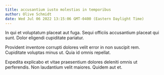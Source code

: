 ```yaml
---
title: accusantium iusto molestias in temporibus
author: Olive Schmidt
date: Wed Jul 06 2022 13:15:06 GMT-0400 (Eastern Daylight Time)
---
```

In qui et voluptatum placeat aut fuga. Sequi officiis accusantium placeat qui sunt. Dolor eligendi cupiditate pariatur.

 Provident inventore corrupti dolores velit error in non suscipit rem. Cupiditate voluptas minus ut. Quia id omnis repellat.

 Expedita explicabo et vitae praesentium dolores deleniti omnis ut perferendis. Non laudantium velit maiores. Quidem aut et.